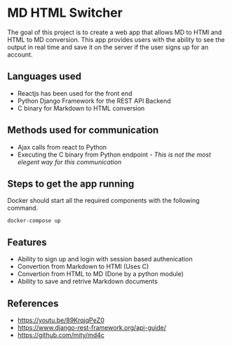 # MD HTML Switcher

The goal of this project is to create a web app that allows MD to HTMl and HTML to MD conversion. This app provides users with the ability to see the output in real time and save it on the server if the user signs up for an account.

## Languages used

- Reactjs has been used for the front end
- Python Django Framework for the REST API Backend
- C binary for Markdown to HTML conversion

## Methods used for communication

- Ajax calls from react to Python
- Executing the C binary from Python endpoint - _This is not the most elegent way for this communication_

## Steps to get the app running

Docker should start all the required components with the following command.

```
docker-compose up
```

## Features

- Ability to sign up and login with session based authenication
- Convertion from Markdown to HTMl (Uses C)
- Convertion from HTML to MD (Done by a python module)
- Ability to save and retrive Markdown documents


## References

- https://youtu.be/89KrqjqPeZ0
- https://www.django-rest-framework.org/api-guide/
- https://github.com/mity/md4c
